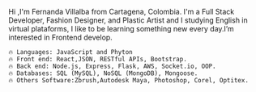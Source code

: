 Hi ,I'm Fernanda Villalba from Cartagena, Colombia. I'm a Full Stack Developer, Fashion Designer, and Plastic Artist and I studying  English in virtual plataforms, I like to be learning something new every day.I’m interested in Frontend develop.

    🔥 Languages: JavaScript and Phyton
    🔥 Front end: React,JSON, RESTful APIs, Bootstrap.
    🔥 Back end: Node.js, Express, Flask, AWS, Socket.io, OOP.
    🔥 Databases: SQL (MySQL), NoSQL (MongoDB), Mongoose.
    🔥 Others Software:Zbrush,Autodesk Maya, Photoshop, Corel, Optitex.

